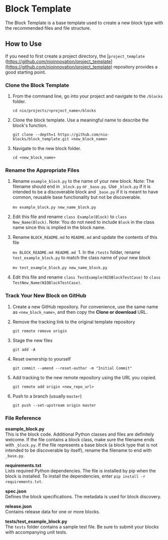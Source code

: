 # Block Template

The Block Template is a base template used to create a new block type with the recommended files and file structure.

## How to Use

If you need to first create a project directory, the [`project_template` (https://github.com/nioinnovation/project_template](https://github.com/nioinnovation/project_template) repository provides a good starting point.

### Clone the Block Template

  1. From the command line, go into your project and navigate to the `/blocks` folder.

      `cd nio/projects/<project_name>/blocks`
  2. Clone the block template. Use a meaningful name to describe the block's function.

      `git clone --depth=1 https://github.com/nio-blocks/block_template.git <new_block_name>`
  2. Navigate to the new block folder.

      `cd <new_block_name>`

### Rename the Appropriate Files

  1. Rename `example_block.py` to the name of your new block. Note: The filename should end in `_block.py` or `_base.py`. Use `_block.py` if it is intended to be a discoverable block and `_base.py` if it is meant to have common, reusable base functionality but not be discoverable.

        `mv example_block.py new_name_block.py`
  
  1. Edit this file and rename `class Example(Block)` to `class New_Name(Block)`. Note: You do not need to include `Block` in the class name since this is implied in the block name.

  1. Rename `BLOCK_README.md` to `README.md` and update the contents of this file

        `mv BLOCK_README.md README.md`
  1. In the `/tests` folder, rename `test_example_block.py` to match the class name of your new block

        `mv test_example_block.py new_name_block.py`
  
  1. Edit this file and rename `class TestExample(NIOBlockTestCase)` to `class TestNew_Name(NIOBlockTestCase)`.

### Track Your New Block on GitHub

  1. Create a new GitHub repository. For convenience, use the same name as `<new_block_name>`, and then copy the **Clone or download** URL.

  1. Remove the tracking link to the original template repository

       `git remote remove origin`
  1. Stage the new files

        `git add -A`
  1. Reset ownership to yourself

        `git commit --amend --reset-author -m "Initial Commit"`
  1. Add tracking to the new remote repository using the URL you copied.

        `git remote add origin <new_repo_url>`
  1. Push to a branch (usually `master`)

        `git push --set-upstream origin master`

### File Reference

**example_block.py**<br>This is the block code. Additional Python classes and files are definitely welcome. If the file contains a block class, make sure the filename ends with `_block.py`. If the file represents a base block (a block type that is not intended to be discoverable by itself), rename the filename to end with `_base.py`.

**requirements.txt**
<br>Lists required Python dependencies. The file is installed by pip when the block is installed. To install the dependencies, enter `pip install -r requirements.txt`.

**spec.json**<br>
Defines the block specifications. The metadata is used for block discovery.

**release.json**<br>Contains release data for one or more blocks.

**tests/test_example_block.py**<br>The `tests` folder contains a sample test file. Be sure to submit your blocks with accompanying unit tests.
